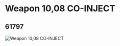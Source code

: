 # Weapon 10,08 CO-INJECT
## 61797
![Weapon 10,08 CO-INJECT](https://lc-www-live-s.legocdn.com/media/bricks/5/2/4525707.jpg)